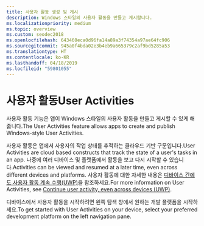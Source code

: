 ```yaml
---
title: 사용자 활동 생성 및 게시
description: Windows 스타일의 사용자 활동을 만들고 게시합니다.
ms.localizationpriority: medium
ms.topic: overview
ms.custom: seodec2018
ms.openlocfilehash: 643460eca0d96fa14a89a3f74354a97ae64fc906
ms.sourcegitcommit: 945a0f4bda02e3b4eb9a665379c2af9bd5285a53
ms.translationtype: HT
ms.contentlocale: ko-KR
ms.lasthandoff: 04/18/2019
ms.locfileid: "59801055"
---
```

# <a name="user-activities"></a><span data-ttu-id="650db-103">사용자 활동</span><span class="sxs-lookup"><span data-stu-id="650db-103">User Activities</span></span>

<span data-ttu-id="650db-104">사용자 활동 기능은 앱이 Windows 스타일의 사용자 활동을 만들고 게시할 수 있게 해줍니다.</span><span class="sxs-lookup"><span data-stu-id="650db-104">The User Activities feature allows apps to create and publish Windows-style User Activities.</span></span>

<span data-ttu-id="650db-105">사용자 활동은 앱에서 사용자의 작업 상태를 추적하는 클라우드 기반 구문입니다.</span><span class="sxs-lookup"><span data-stu-id="650db-105">User Activities are cloud based constructs that track the state of a user's tasks in an app.</span></span> <span data-ttu-id="650db-106">나중에 여러 디바이스 및 플랫폼에서 활동을 보고 다시 시작할 수 있습니다.</span><span class="sxs-lookup"><span data-stu-id="650db-106">Activities can be viewed and resumed at a later time, even across different devices and platforms.</span></span> <span data-ttu-id="650db-107">사용자 활동에 대한 자세한 내용은 [디바이스 간에도 사용자 활동 계속 수행(UWP)](https://docs.microsoft.com/windows/uwp/launch-resume/useractivities)을 참조하세요.</span><span class="sxs-lookup"><span data-stu-id="650db-107">For more information on User Activities, see [Continue user activity, even across devices (UWP)](https://docs.microsoft.com/windows/uwp/launch-resume/useractivities).</span></span>

<span data-ttu-id="650db-108">디바이스에서 사용자 활동을 시작하려면 왼쪽 탐색 창에서 원하는 개발 플랫폼을 시작하세요.</span><span class="sxs-lookup"><span data-stu-id="650db-108">To get started with User Activities on your device, select your preferred development platform on the left navigation pane.</span></span>